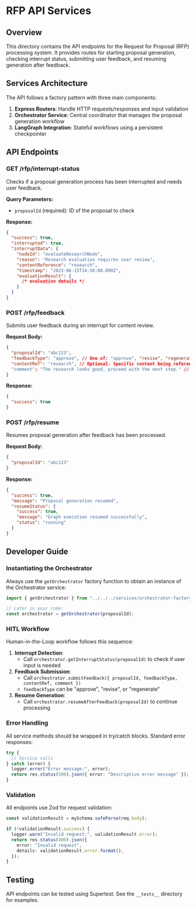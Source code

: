 # RFP API Services

## Overview

This directory contains the API endpoints for the Request for Proposal (RFP) processing system. It provides routes for starting proposal generation, checking interrupt status, submitting user feedback, and resuming generation after feedback.

## Services Architecture

The API follows a factory pattern with three main components:

1. **Express Routers**: Handle HTTP requests/responses and input validation
2. **Orchestrator Service**: Central coordinator that manages the proposal generation workflow
3. **LangGraph Integration**: Stateful workflows using a persistent checkpointer

## API Endpoints

### GET /rfp/interrupt-status

Checks if a proposal generation process has been interrupted and needs user feedback.

**Query Parameters:**

- `proposalId` (required): ID of the proposal to check

**Response:**

```json
{
  "success": true,
  "interrupted": true,
  "interruptData": {
    "nodeId": "evaluateResearchNode",
    "reason": "Research evaluation requires user review",
    "contentReference": "research",
    "timestamp": "2023-06-15T14:30:00.000Z",
    "evaluationResult": {
      /* evaluation details */
    }
  }
}
```

### POST /rfp/feedback

Submits user feedback during an interrupt for content review.

**Request Body:**

```json
{
  "proposalId": "abc123",
  "feedbackType": "approve", // One of: "approve", "revise", "regenerate"
  "contentRef": "research", // Optional: Specific content being referenced
  "comment": "The research looks good, proceed with the next step." // Optional
}
```

**Response:**

```json
{
  "success": true
}
```

### POST /rfp/resume

Resumes proposal generation after feedback has been processed.

**Request Body:**

```json
{
  "proposalId": "abc123"
}
```

**Response:**

```json
{
  "success": true,
  "message": "Proposal generation resumed",
  "resumeStatus": {
    "success": true,
    "message": "Graph execution resumed successfully",
    "status": "running"
  }
}
```

## Developer Guide

### Instantiating the Orchestrator

Always use the `getOrchestrator` factory function to obtain an instance of the Orchestrator service:

```typescript
import { getOrchestrator } from "../../../services/orchestrator-factory.js";

// Later in your code:
const orchestrator = getOrchestrator(proposalId);
```

### HITL Workflow

Human-in-the-Loop workflow follows this sequence:

1. **Interrupt Detection**:
   - Call `orchestrator.getInterruptStatus(proposalId)` to check if user input is needed
2. **Feedback Submission**:
   - Call `orchestrator.submitFeedback({ proposalId, feedbackType, contentRef, comment })`
   - `feedbackType` can be "approve", "revise", or "regenerate"
3. **Resume Generation**:
   - Call `orchestrator.resumeAfterFeedback(proposalId)` to continue processing

### Error Handling

All service methods should be wrapped in try/catch blocks. Standard error responses:

```typescript
try {
  // Service calls
} catch (error) {
  logger.error("Error message:", error);
  return res.status(500).json({ error: "Descriptive error message" });
}
```

### Validation

All endpoints use Zod for request validation:

```typescript
const validationResult = mySchema.safeParse(req.body);

if (!validationResult.success) {
  logger.warn("Invalid request:", validationResult.error);
  return res.status(400).json({
    error: "Invalid request",
    details: validationResult.error.format(),
  });
}
```

## Testing

API endpoints can be tested using Supertest. See the `__tests__` directory for examples.
